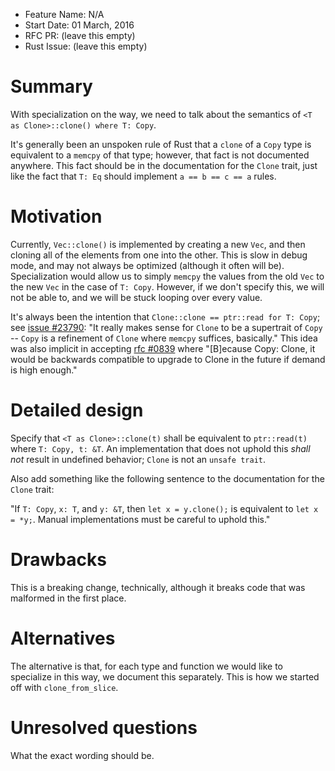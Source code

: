 - Feature Name: N/A
- Start Date: 01 March, 2016
- RFC PR: (leave this empty)
- Rust Issue: (leave this empty)

# Summary
[summary]: #summary

With specialization on the way, we need to talk about the semantics of
`<T as Clone>::clone() where T: Copy`.

It's generally been an unspoken rule of Rust that a `clone` of a `Copy` type is
equivalent to a `memcpy` of that type; however, that fact is not documented
anywhere. This fact should be in the documentation for the `Clone` trait, just
like the fact that `T: Eq` should implement `a == b == c == a` rules.

# Motivation
[motivation]: #motivation

Currently, `Vec::clone()` is implemented by creating a new `Vec`, and then
cloning all of the elements from one into the other. This is slow in debug mode,
and may not always be optimized (although it often will be). Specialization
would allow us to simply `memcpy` the values from the old `Vec` to the new
`Vec` in the case of `T: Copy`. However, if we don't specify this, we will not
be able to, and we will be stuck looping over every value.

It's always been the intention that `Clone::clone == ptr::read for T: Copy`; see 
[issue #23790][issue-copy]: "It really makes sense for `Clone` to be a
supertrait of `Copy` -- `Copy` is a refinement of `Clone` where `memcpy`
suffices, basically." This idea was also implicit in accepting
[rfc #0839][rfc-extend] where "[B]ecause Copy: Clone, it would be backwards
compatible to upgrade to Clone in the future if demand is high enough."

# Detailed design
[design]: #detailed-design

Specify that `<T as Clone>::clone(t)` shall be equivalent to `ptr::read(t)`
where `T: Copy, t: &T`. An implementation that does not uphold this *shall not*
result in undefined behavior; `Clone` is not an `unsafe trait`.

Also add something like the following sentence to the documentation for the
`Clone` trait:

"If `T: Copy`, `x: T`, and `y: &T`, then `let x = y.clone();` is equivalent to
`let x = *y;`. Manual implementations must be careful to uphold this."

# Drawbacks
[drawbacks]: #drawbacks

This is a breaking change, technically, although it breaks code that was
malformed in the first place.

# Alternatives
[alternatives]: #alternatives

The alternative is that, for each type and function we would like to specialize
in this way, we document this separately. This is how we started off with
`clone_from_slice`.

# Unresolved questions
[unresolved]: #unresolved-questions

What the exact wording should be.

[issue-copy]: https://github.com/rust-lang/rust/issues/23790
[rfc-extend]: https://github.com/rust-lang/rfcs/blob/master/text/0839-embrace-extend-extinguish.md

